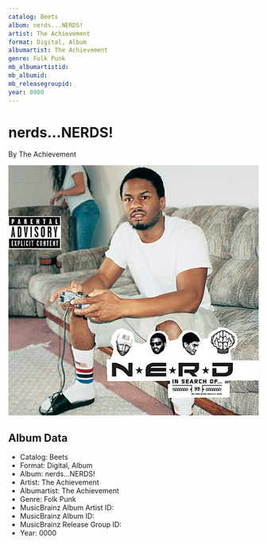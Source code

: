 ```yaml
---
catalog: Beets
album: nerds...NERDS!
artist: The Achievement
format: Digital, Album
albumartist: The Achievement
genre: Folk Punk
mb_albumartistid: 
mb_albumid: 
mb_releasegroupid: 
year: 0000
---
```


# nerds...NERDS!

By The Achievement

![](../../assets/beetscovers/The_Achievement-nerdsNERDS!.jpg)

## Album Data

- Catalog: Beets
- Format: Digital, Album
- Album: nerds...NERDS!
- Artist: The Achievement
- Albumartist: The Achievement
- Genre: Folk Punk
- MusicBrainz Album Artist ID: 
- MusicBrainz Album ID: 
- MusicBrainz Release Group ID: 
- Year: 0000

